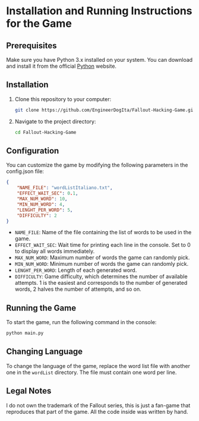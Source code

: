 # Installation and Running Instructions for the Game

## Prerequisites

Make sure you have Python 3.x installed on your system. You can download and install it from the official [Python](https://www.python.org/) website.

## Installation

1. Clone this repository to your computer:

    ```sh
    git clone https://github.com/EngineerDogIta/Fallout-Hacking-Game.git
    ```

2. Navigate to the project directory:

    ```sh
    cd Fallout-Hacking-Game
    ```

## Configuration

You can customize the game by modifying the following parameters in the config.json file:

```json
{
    "NAME_FILE": "wordListItaliano.txt",
    "EFFECT_WAIT_SEC": 0.1,
    "MAX_NUM_WORD": 10,
    "MIN_NUM_WORD": 4,
    "LENGHT_PER_WORD": 5,
    "DIFFICULTY": 2
}
```

- `NAME_FILE`: Name of the file containing the list of words to be used in the game.
- `EFFECT_WAIT_SEC`: Wait time for printing each line in the console. Set to 0 to display all words immediately.
- `MAX_NUM_WORD`: Maximum number of words the game can randomly pick.
- `MIN_NUM_WORD`: Minimum number of words the game can randomly pick.
- `LENGHT_PER_WORD`: Length of each generated word.
- `DIFFICULTY`: Game difficulty, which determines the number of available attempts. 1 is the easiest and corresponds to the number of generated words, 2 halves the number of attempts, and so on.

## Running the Game

To start the game, run the following command in the console:

```sh
python main.py
```

## Changing Language

To change the language of the game, replace the word list file with another one in the `wordList` directory. The file must contain one word per line.

## Legal Notes

I do not own the trademark of the Fallout series, this is just a fan-game that reproduces that part of the game. All the code inside was written by hand.
